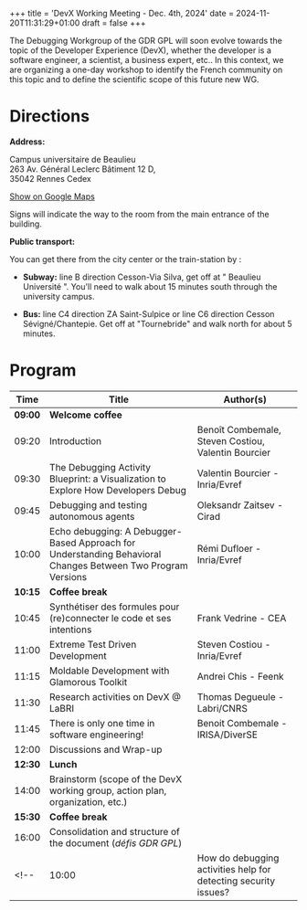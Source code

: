 +++
title = 'DevX Working Meeting - Dec. 4th, 2024'
date = 2024-11-20T11:31:29+01:00
draft = false
+++

The Debugging Workgroup of the GDR GPL will soon evolve towards the topic of the Developer Experience (DevX), whether the developer is a software engineer, a scientist, a business expert, etc..  In this context, we are organizing a one-day workshop to identify the French community on this topic and to define the scientific scope of this future new WG. 

<!--more-->

# Directions

**Address:**   

Campus universitaire de Beaulieu  
263 Av. Général Leclerc Bâtiment 12 D,  
35042 Rennes Cedex  

[Show on Google Maps](https://www.google.com/maps/place/ISTIC+-+Informatique+et+%C3%89lectronique/@48.1156539,-1.6386309,17z/data=!3m1!4b1!4m6!3m5!1s0x480edf3f8b5d5481:0x36dc952c5c3d24a6!8m2!3d48.1156539!4d-1.6386309!16s%2Fg%2F11t5z3fg14?entry=ttu&g_ep=EgoyMDI0MTEyNC4xIKXMDSoASAFQAw%3D%3D)  

Signs will indicate the way to the room from the main entrance of the building.

**Public transport:**

You can get there from the city center or the train-station by :

- **Subway:** line B direction Cesson-Via Silva, get off at " Beaulieu Université ".
  You'll need to walk about 15 minutes south through the university campus.

- **Bus:** line C4 direction ZA Saint-Sulpice or line C6 direction Cesson Sévigné/Chantepie.
  Get off at "Tournebride" and walk north for about 5 minutes.

# Program

| Time | Title | Author(s) |
| --- | --- | --- |
| **09:00** | **Welcome coffee** | |
| 09:20 | Introduction | Benoît Combemale, Steven Costiou, Valentin Bourcier | 
| 09:30 | The Debugging Activity Blueprint: a Visualization to Explore How Developers Debug | Valentin Bourcier - Inria/Evref |
| 09:45 | Debugging and testing autonomous agents | Oleksandr Zaitsev - Cirad |
| 10:00 | Echo debugging: A Debugger-Based Approach for Understanding Behavioral Changes Between Two Program Versions | Rémi Dufloer - Inria/Evref |
| **10:15** | **Coffee break** | |
| 10:45 | Synthétiser des formules pour (re)connecter le code et ses intentions | Frank Vedrine - CEA |
| 11:00 | Extreme Test Driven Development | Steven Costiou - Inria/Evref |
| 11:15 | Moldable Development with Glamorous Toolkit | Andrei Chis - Feenk |
| 11:30 | Research activities on DevX @ LaBRI | Thomas Degueule - Labri/CNRS |
| 11:45 | There is only one time in software engineering! | Benoit Combemale - IRISA/DiverSE |
| 12:00 | Discussions and Wrap-up | |
| **12:30** | **Lunch** | |
| 14:00 | Brainstorm (scope of the DevX working group, action plan, organization, etc.) ||
| **15:30** | **Coffee break** | |
| 16:00 | Consolidation and structure of the document (_défis GDR GPL_) ||
<!-- | 10:00 | How do debugging activities help for detecting security issues? | Imen Sayar - Inria/Evref | -->
